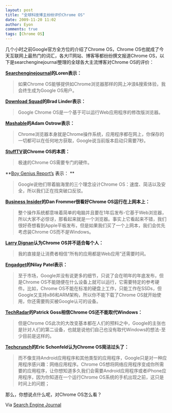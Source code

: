 ```yaml
---
layout: post
title: "全球科技博主纷纷评价Chrome OS"
date: 2009-11-20 11:02
author: Eyon
comments: true
tags: [Chrome OS]
---
```

几个小时之前Google官方全方位的介绍了Chrome OS，Chrome OS也就成了今天互联网上最热门的词汇，各大IT网站、博客等都纷纷撰文报道Chrome OS，以下是searchenginejournal整理的全球各大主流博客对Chrome OS的评价：

**[Searchenginejournal](http://searchenginejournal.com/)的Loren表示：**



>如果Chrome OS能够提供如Chrome浏览器那样的网上冲浪&搜索体验，我会终生成为Google OS用户。



**[Download Squad](http://www.downloadsquad.com/2009/11/19/google-chromeos-its-basically-a-modified-browser-that-runs-web/)的Brad Linder表示：**



>Google Chrome OS是一个基于可以运行Web应用程序的修改版浏览器。



**[Mashable](http://mashable.com/2009/11/19/google-chrome-os-launch/)的Adam Ostrow表示：**



>Chrome浏览器本身就是Chrome操作系统，应用程序都在网上，你保存的一切都可以在任何地方获取，Google说当前版本启动只需要7秒。



**[StuffTV](http://stuff.tv/blogs/usa/archive/2009/11/19/amp-lsquo-speedy-secure-simple-amp-rsquo-chrome-os-will-need-dedicated-hardware.aspx)说Chrome OS的本质：**



>极速的Chrome OS需要专门的硬件。



**[Boy Genius Report’s](http://www.boygeniusreport.com/2009/11/19/google-chrome-os-speed-simplicity-security/) 表示：<!--more-->
**



>Google说他们带着脑海里的三个理念设计Chrome OS：速度、简洁以及安全，所以我们正在找突破口反驳。



**[Business Insider](http://www.businessinsider.com/google-heres-what-chrome-os-looks-like-2009-11)的Dan Frommer很看好Chrome OS运行在上网本上：**



>整个操作系统都意味着简单的电脑并且要在1年后发布-它基于Web浏览器，所以大家不必惊讶，那看起来就是一个浏览器。事实上它看起来不错，我们很好奇想看到Apple平板发布，但是如果我们买了一个上网本，我们会优先考虑装Chrome OS而不是Windows。



**[Larry Dignan](http://blogs.zdnet.com/BTL/?p=27610)认为Chrome OS并不适合每个人：**



>我的直接是让消费者相信“所有的应用都是Web应用”还需要时间。



**[Engadget](http://www.engadget.com/2009/11/19/googles-chrome-os-revealed/)的Nilay Patel表示：**



>至于市场，Google并没有说更多的细节，只说了会在明年的年底发布，但是Chrome OS不能随便在什么设备上就可以运行，它需要特定的参考硬件。比如，Chrome OS不能在标准的硬盘上工作，只能工作在SSDs，但Google又支持x86和ARM架构，所以你不能下载了Chrome OS就开始使用，你还需要购买被Google认可的设备。



**[TechRadar](http://www.techradar.com/news/computing/google-makes-startling-chrome-os-revelations-652486)的Patrick Goss相信Chrome OS还不能取代Windows：**



>但是Chrome OS此次的大改变基本都在人们的预料之中，Google的主张也是针对人们的第二设备，也就是说他们自己也没有取代Windows的想法-至少目前是这样的。



**[Techcrunch](http://www.techcrunch.com/2009/11/19/google-is-keeping-chrome-os-simple-maybe-too-simple/)的Eric Schonfeld认为Chrome OS简洁过头了：**



>而不像支持Android应用程序和其他类型的应用程序，Google只是对一种应用程序感兴趣：网络应用程序。Chrome OS想将网络应用程序变成你所需要的应用程序，让你想知道多久我们会需要Android应用程序或者iPhone应用程序，因为你知道在一个运行Chrome OS系统的手机出现之前，这只是时间上的问题；



那么，你想说点什么呢，对Chrome OS怎么看？

Via [Search Engine Journal](http://www.searchenginejournal.com/google-chrome-os-news-round-up-whats-your-take/)

